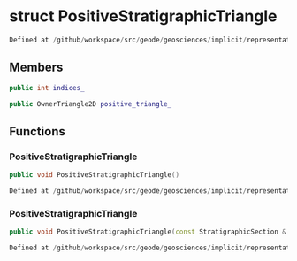 # struct PositiveStratigraphicTriangle

```cpp
Defined at /github/workspace/src/geode/geosciences/implicit/representation/core/stratigraphic_section.cpp#259
```

## Members

```cpp
public int indices_

```

```cpp
public OwnerTriangle2D positive_triangle_

```



## Functions

### PositiveStratigraphicTriangle

```cpp
public void PositiveStratigraphicTriangle()
```

```cpp
Defined at /github/workspace/src/geode/geosciences/implicit/representation/core/stratigraphic_section.cpp#261
```

### PositiveStratigraphicTriangle

```cpp
public void PositiveStratigraphicTriangle(const StratigraphicSection & model, const Surface2D & surface, index_t triangle_id)
```

```cpp
Defined at /github/workspace/src/geode/geosciences/implicit/representation/core/stratigraphic_section.cpp#262
```



